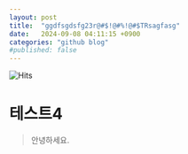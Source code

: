 ```yaml
---
layout: post
title:  "ggdfsgdsfg23r@#$!@#%!@#$TRsagfasg"
date:   2024-09-08 04:11:15 +0900
categories: "github blog"
#published: false
---
```

![Hits](https://hits.seeyoufarm.com/api/count/incr/badge.svg?url=https%3A%2F%2Fwilee25.github.io&count_bg=%23B86691&title_bg=%23863E64&icon=&icon_color=%23E7E7E7&title=hits&edge_flat=false)

# 테스트4
> 안녕하세요.

